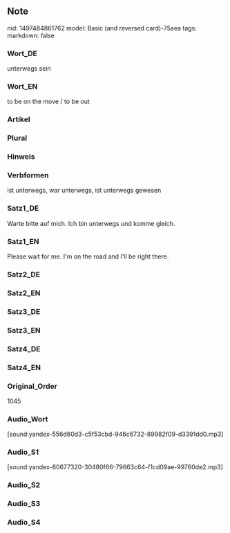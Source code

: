 ## Note
nid: 1497484861762
model: Basic (and reversed card)-75aea
tags: 
markdown: false

### Wort_DE
unterwegs sein

### Wort_EN
to be on the move / to be out

### Artikel


### Plural


### Hinweis


### Verbformen
ist unterwegs, war unterwegs, ist unterwegs gewesen

### Satz1_DE
Warte bitte auf mich. Ich bin unterwegs und komme gleich.

### Satz1_EN
Please wait for me. I'm on the road and I'll be right there.

### Satz2_DE


### Satz2_EN


### Satz3_DE


### Satz3_EN


### Satz4_DE


### Satz4_EN


### Original_Order
1045

### Audio_Wort
[sound:yandex-556d60d3-c5f53cbd-946c6732-89982f09-d3391dd0.mp3]

### Audio_S1
[sound:yandex-80677320-30480f66-79663c64-f1cd09ae-99760de2.mp3]

### Audio_S2


### Audio_S3


### Audio_S4

